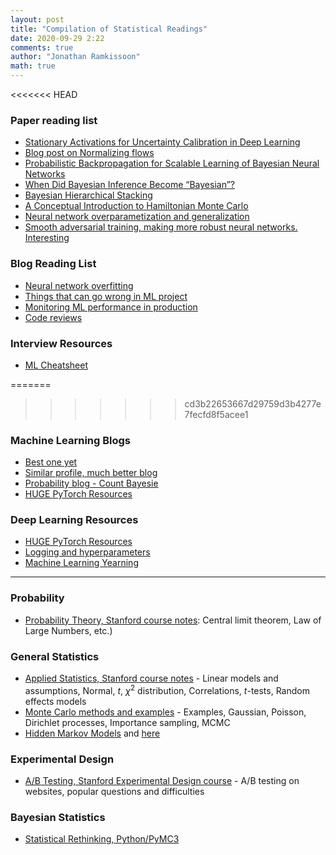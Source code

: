 ```yaml
---
layout: post
title: "Compilation of Statistical Readings"
date: 2020-09-29 2:22
comments: true
author: "Jonathan Ramkissoon"
math: true
---
```


<<<<<<< HEAD
### Paper reading list

- [Stationary Activations for Uncertainty Calibration in Deep Learning](https://arxiv.org/abs/2010.09494)
- [Blog post on Normalizing flows](https://docs.pymc.io/notebooks/normalizing_flows_overview.html)
- [Probabilistic Backpropagation for Scalable
Learning of Bayesian Neural Networks](https://www.cs.princeton.edu/~rpa/pubs/lobato2015probabilistic.pdf) 
- [When Did Bayesian Inference Become
“Bayesian”?](https://projecteuclid.org/download/pdf_1/euclid.ba/1340371071)
-  [Bayesian Hierarchical Stacking](https://arxiv.org/pdf/2101.08954.pdf)
- [A Conceptual Introduction to Hamiltonian Monte Carlo](https://arxiv.org/pdf/1701.02434.pdf)
- [Neural network overparametization and generalization](https://arxiv.org/pdf/2001.07384.pdf)
- [Smooth adversarial training, making more robust neural networks. Interesting](https://arxiv.org/pdf/2006.14536.pdf)

### Blog Reading List
- [Neural network overfitting](https://lilianweng.github.io/lil-log/2019/03/14/are-deep-neural-networks-dramatically-overfitted.html)
- [Things that can go wrong in ML project](https://towardsdatascience.com/51-things-that-can-go-wrong-in-a-real-world-ml-project-c36678065a75)
- [Monitoring ML performance in production](https://towardsdatascience.com/the-playbook-to-monitor-your-models-performance-in-production-ec06c1cc3245)
- [Code reviews](https://www.kevinlondon.com/2015/05/05/code-review-best-practices.html)


### Interview Resources

- [ML Cheatsheet](https://sites.google.com/view/datascience-cheat-sheets)

=======
>>>>>>> cd3b22653667d29759d3b4277e7fecfd8f5acee1
### Machine Learning Blogs

- [Best one yet](http://gregorygundersen.com/blog/)
- [Similar profile, much better blog](https://teddykoker.com/)
- [Probability blog - Count Bayesie](https://www.countbayesie.com/)
- [HUGE PyTorch Resources](https://github.com/ritchieng/the-incredible-pytorch)


### Deep Learning Resources

- [HUGE PyTorch Resources](https://github.com/ritchieng/the-incredible-pytorch)
- [Logging and hyperparameters](https://cs230.stanford.edu/blog/hyperparameters/)
- [Machine Learning Yearning](https://d2wvfoqc9gyqzf.cloudfront.net/content/uploads/2018/09/Ng-MLY01-13.pdf)

--- 

### Probability

- [Probability Theory, Stanford course notes](http://web.stanford.edu/class/stats310a/lnotes.pdf): Central limit theorem, Law of Large Numbers, etc.)

### General Statistics

- [Applied Statistics, Stanford course notes](https://statweb.stanford.edu/~owen/courses/305a/305MinNotesMarked.pdf) - Linear models and assumptions, Normal, $t$, $\chi^2$ distribution, Correlations, $t$-tests, Random effects models
- [Monte Carlo methods and examples](http://statweb.stanford.edu/~owen/mc/) - Examples, Gaussian, Poisson, Dirichlet processes, Importance sampling, MCMC
- [Hidden Markov Models](https://probmlcourse.github.io/csc412/lectures/week_6/) and [here](https://www.cs.ubc.ca/~murphyk/Bayes/bnintro.html)

### Experimental Design

- [A/B Testing, Stanford Experimental Design course](https://statweb.stanford.edu/~owen/courses/363/abtest.pdf) - A/B testing on websites, popular questions and difficulties


### Bayesian Statistics

- [Statistical Rethinking, Python/PyMC3](https://github.com/pymc-devs/resources/tree/master/Rethinking)
